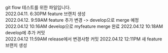 git flow 테스트를 위한 파일입니다.  
2022.04.11. 6:30PM feature 브랜치 생성  
2022.04.12. 9:59AM feature 추가 변경 -> develop으로 merge 예정  
2022.04.12 10:16AM develop으로 myfeature merge 완료
2022.04.12 10:18AM develop에 추가 커밋  
2022.04.12 11:59AM release에서 변경사항 커밋
2022.04.12 12:11PM 새 feature 브랜치 생성    